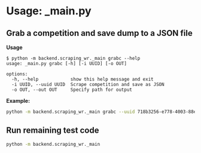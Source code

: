 # Usage: _main.py



## Grab a competition and save dump to a JSON file

**Usage**

```
$ python -m backend.scraping_wr._main grabc --help
usage: _main.py grabc [-h] [-i UUID] [-o OUT]

options:
  -h, --help            show this help message and exit
  -i UUID, --uuid UUID  Scrape competition and save as JSON
  -o OUT, --out OUT     Specify path for output
```

**Example:**

```sh
python -m backend.scraping_wr._main grabc --uuid 718b3256-e778-4003-88e9-832c4aad0cc2 --out dump.json
```


## Run remaining test code

```sh
python -m backend.scraping_wr._main
```
